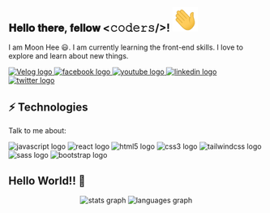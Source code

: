 <h2> 𝐇𝐞𝐥𝐥𝐨 𝐭𝐡𝐞𝐫𝐞, 𝐟𝐞𝐥𝐥𝐨𝐰 <𝚌𝚘𝚍𝚎𝚛𝚜/>! <img src="https://raw.githubusercontent.com/ABSphreak/ABSphreak/master/gifs/Hi.gif" width="50"></h2>

<!-- introduction part -->
I am Moon Hee 😃. I am currently learning the front-end skills. I love to explore and learn about new things.

<!-- SNS part -->
<div align="left">
  <a href="https://velog.io/@sjmh0507" target="_blank">
    <img src="https://img.shields.io/static/v1?message=Velog&logo=Velog&label=&color=20C997&logoColor=white&labelColor=&style=for-the-badge" height="25" alt="Velog logo" />
  </a>
  <a href="https://www.facebook.com/moon0507hee" target="_blank">
    <img src="https://img.shields.io/static/v1?message=Facebook&logo=facebook&label=&color=1877F2&logoColor=white&labelColor=&style=for-the-badge" height="25" alt="facebook logo" />
  </a>
  <a href="https://www.youtube.com/channel/UCcABz4NaQQcLY2KxDNqr9-g/videos" target="_blank">
    <img src="https://img.shields.io/static/v1?message=Youtube&logo=youtube&label=&color=FF0000&logoColor=white&labelColor=&style=for-the-badge" height="25" alt="youtube logo"  />
  </a>
  <a href="https://www.linkedin.com/in/hee-moon-b395a3240/" target="_blank">
    <img src="https://img.shields.io/static/v1?message=LinkedIn&logo=linkedin&label=&color=0077B5&logoColor=white&labelColor=&style=for-the-badge" height="25" alt="linkedin logo"  />
  </a>
  <a href="https://twitter.com/moon0507hee" target="_blank">
    <img src="https://img.shields.io/static/v1?message=Twitter&logo=twitter&label=&color=1DA1F2&logoColor=white&labelColor=&style=for-the-badge" height="25" alt="twitter logo"  />
  </a>
</div>

## ⚡ Technologies
Talk to me about:
<div align="left">
  <img src="https://cdn.jsdelivr.net/gh/devicons/devicon/icons/javascript/javascript-original.svg" height="50" width="60" alt="javascript logo"  />
  <img src="https://cdn.jsdelivr.net/gh/devicons/devicon/icons/react/react-original.svg" height="50" width="60" alt="react logo"  />
  <img src="https://cdn.jsdelivr.net/gh/devicons/devicon/icons/html5/html5-original.svg" height="50" width="60" alt="html5 logo"  />
  <img src="https://cdn.jsdelivr.net/gh/devicons/devicon/icons/css3/css3-original.svg" height="50" width="60" alt="css3 logo"  />
  <img src="https://cdn.jsdelivr.net/gh/devicons/devicon/icons/tailwindcss/tailwindcss-original-wordmark.svg" height="50" width="60" alt="tailwindcss logo"  />
  <img src="https://cdn.jsdelivr.net/gh/devicons/devicon/icons/sass/sass-original.svg" height="50" width="60" alt="sass logo"  />
  <img src="https://cdn.jsdelivr.net/gh/devicons/devicon/icons/bootstrap/bootstrap-original.svg" height="50" width="60" alt="bootstrap logo"  />
</div>

## Hello World!! 🤔
<div align="center">
  <img src="https://github-readme-stats.vercel.app/api?hide_title=false&hide_rank=false&show_icons=true&include_all_commits=true&count_private=true&disable_animations=false&theme=swift&locale=en&hide_border=false&username=moonhee0507" height="150" alt="stats graph"  />
  <img src="https://github-readme-stats.vercel.app/api/top-langs?locale=en&hide_title=false&layout=compact&card_width=320&langs_count=5&theme=swift&hide_border=false&username=moonhee0507" height="150" alt="languages graph"  />
</div>

<!-- [![hits](https://hits.seeyoufarm.com/api/count/incr/badge.svg?url=https://github.com/moonhee0507&count_bg=%235F69BC&title_bg=%23555555&icon=&icon_color=%23E7E7E7&title=visitors&edge_flat=false)](https://hits.seeyoufarm.com)

<div align="center">
  <img src="https://profile-counter.glitch.me/moonhee0507/count.svg?"  />
</div> -->
